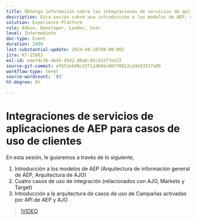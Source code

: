 ```yaml
---
title: Obtenga información sobre las integraciones de servicios de aplicaciones de AEP para casos de uso de clientes
description: Esta sesión cubre una introducción a los modelos de AEP, cuatro casos de uso de integración que implican a AJO, Marketo y Target, y la arquitectura de AEP y las campañas activadas por la API de AJO.
solution: Experience Platform
role: Admin, Developer, Leader, User
level: Intermediate
doc-type: Event
duration: 2499
last-substantial-update: 2024-08-16T00:00:00Z
jira: KT-15883
exl-id: eaef4c3b-4b45-45d2-86a6-85cd3277ea72
source-git-commit: ef652eb09c33f11d69ec66f70013cd3e53537a95
workflow-type: tm+mt
source-wordcount: '83'
ht-degree: 0%

---
```


# Integraciones de servicios de aplicaciones de AEP para casos de uso de clientes

En esta sesión, le guiaremos a través de lo siguiente,

1. Introducción a los modelos de AEP (Arquitectura de información general de AEP, Arquitectura de AJO)
1. Cuatro casos de uso de integración (relacionados con AJO, Marketo y Target)
1. Introducción a la arquitectura de casos de uso de Campañas activadas por API de AEP y AJO

>[!VIDEO](https://video.tv.adobe.com/v/3432053/?learn=on)
